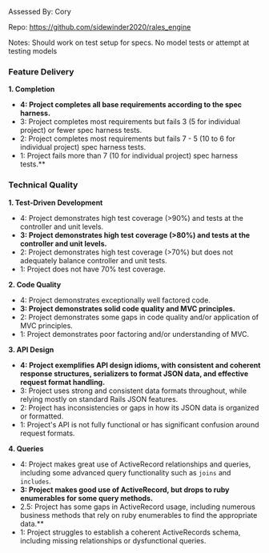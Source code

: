 Assessed By: Cory

Repo: https://github.com/sidewinder2020/rales_engine

Notes: Should work on test setup for specs. No model tests or attempt at testing models

### Feature Delivery

**1. Completion**

* **4: Project completes all base requirements according to the spec harness.**
* 3: Project completes most requirements but fails 3 (5 for individual project) or fewer spec harness tests.
* 2: Project completes most requirements but fails 7 - 5 (10 to 6 for individual project) spec harness tests.
* 1: Project fails more than 7 (10 for individual project) spec harness tests.**

### Technical Quality

**1. Test-Driven Development**

* 4: Project demonstrates high test coverage (>90%) and tests at the controller and unit levels.
* **3: Project demonstrates high test coverage (>80%) and tests at the controller and unit levels.**
* 2: Project demonstrates high test coverage (>70%) but does not adequately balance controller and unit tests.
* 1: Project does not have 70% test coverage.

**2. Code Quality**

* 4: Project demonstrates exceptionally well factored code.
* **3: Project demonstrates solid code quality and MVC principles.**
* 2: Project demonstrates some gaps in code quality and/or application of MVC principles.
* 1: Project demonstrates poor factoring and/or understanding of MVC.

**3. API Design**

* **4: Project exemplifies API design idioms, with consistent and coherent response structures, serializers to format JSON data, and effective request format handling.**
* 3: Project uses strong and consistent data formats throughout, while relying mostly on standard Rails JSON features.
* 2: Project has inconsistencies or gaps in how its JSON data is organized or formatted.
* 1: Project's API is not fully functional or has significant confusion around request formats.

**4. Queries**

* 4: Project makes great use of ActiveRecord relationships and queries, including some advanced query functionality such as `joins` and `includes`.
* **3: Project makes good use of ActiveRecord, but drops to ruby enumerables for some query methods.**
* 2.5: Project has some gaps in ActiveRecord usage, including numerous business methods that rely on ruby enumerables to find the appropriate data.**
* 1: Project struggles to establish a coherent ActiveRecords schema, including missing relationships or dysfunctional queries.
